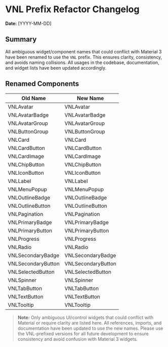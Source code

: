 # VNL Prefix Refactor Changelog

**Date:** [YYYY-MM-DD]

## Summary

All ambiguous widget/component names that could conflict with Material 3 have been renamed to use the `VNL` prefix. This ensures clarity, consistency, and avoids naming collisions. All usages in the codebase, documentation, and widget lists have been updated accordingly.

## Renamed Components

| Old Name           | New Name           |
| ------------------ | ------------------ |
| VNLAvatar          | VNLAvatar          |
| VNLAvatarBadge     | VNLAvatarBadge     |
| VNLAvatarGroup     | VNLAvatarGroup     |
| VNLButtonGroup     | VNLButtonGroup     |
| VNLCard            | VNLCard            |
| VNLCardButton      | VNLCardButton      |
| VNLCardImage       | VNLCardImage       |
| VNLChipButton      | VNLChipButton      |
| VNLIconButton      | VNLIconButton      |
| VNLLabel           | VNLLabel           |
| VNLMenuPopup       | VNLMenuPopup       |
| VNLOutlineBadge    | VNLOutlineBadge    |
| VNLOutlineButton   | VNLOutlineButton   |
| VNLPagination      | VNLPagination      |
| VNLPrimaryBadge    | VNLPrimaryBadge    |
| VNLPrimaryButton   | VNLPrimaryButton   |
| VNLProgress        | VNLProgress        |
| VNLRadio           | VNLRadio           |
| VNLSecondaryBadge  | VNLSecondaryBadge  |
| VNLSecondaryButton | VNLSecondaryButton |
| VNLSelectedButton  | VNLSelectedButton  |
| VNLSpinner         | VNLSpinner         |
| VNLTabButton       | VNLTabButton       |
| VNLTextButton      | VNLTextButton      |
| VNLTooltip         | VNLTooltip         |

> **Note:** Only ambiguous UI/control widgets that could conflict with Material or require clarity are listed here. All references, imports, and documentation have been updated to use the new names. Please use the VNL-prefixed versions for all future development to ensure consistency and avoid confusion with Material 3 widgets.
